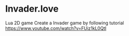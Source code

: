 # Invader.love
Lua 2D game
Create a Invader game by following tutorial https://www.youtube.com/watch?v=FUiz1kL0QtI
